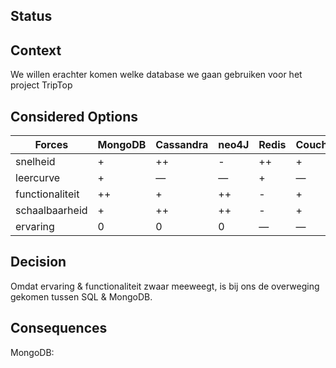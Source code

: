 ## Status

## Context

We willen erachter komen welke database we gaan gebruiken voor het project TripTop

## Considered Options

| Forces | MongoDB | Cassandra | neo4J | Redis | Couchbase | SQL |
| --- | --- | --- | --- | --- | --- | --- |
| snelheid | + | ++ | - | ++ | + | - |
| leercurve | + | — | — | + | — | ++ |
| functionaliteit | ++ | + | ++ | - | + | ++ |
| schaalbaarheid | + | ++ | ++ | - | + | - |
| ervaring | 0 | 0 | 0 | — | — | ++ |

## Decision

Omdat ervaring & functionaliteit zwaar meeweegt, is bij ons de overweging gekomen tussen SQL & MongoDB.

## Consequences

MongoDB: